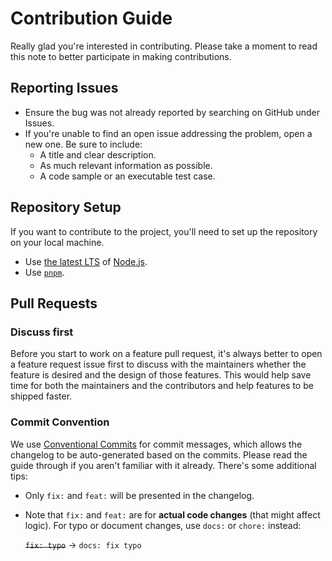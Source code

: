 # Contribution Guide

Really glad you're interested in contributing. Please take a moment to read this note to better participate in making contributions.

## Reporting Issues

- Ensure the bug was not already reported by searching on GitHub under Issues.
- If you're unable to find an open issue addressing the problem, open a new one. Be sure to include:
  - A title and clear description.
  - As much relevant information as possible.
  - A code sample or an executable test case.

## Repository Setup

If you want to contribute to the project, you'll need to set up the repository on your local machine.

- Use [the latest LTS](https://nodejs.org/en/about/releases/) of [Node.js](https://nodejs.org/en/).
- Use [`pnpm`](https://pnpm.io/).

## Pull Requests

### Discuss first

Before you start to work on a feature pull request, it's always better to open a feature request issue first to discuss with the maintainers whether the feature is desired and the design of those features. This would help save time for both the maintainers and the contributors and help features to be shipped faster.

### Commit Convention

We use [Conventional Commits](https://www.conventionalcommits.org/) for commit messages, which allows the changelog to be auto-generated based on the commits. Please read the guide through if you aren't familiar with it already. There's some additional tips:

- Only `fix:` and `feat:` will be presented in the changelog.
- Note that `fix:` and `feat:` are for **actual code changes** (that might affect logic).
  For typo or document changes, use `docs:` or `chore:` instead:

  ~~`fix: typo`~~ -> `docs: fix typo`